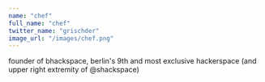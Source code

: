 ```yaml
---
name: "chef"
full_name: "chef"
twitter_name: "grischder"
image_url: "/images/chef.png"
---
```


founder of bhackspace, berlin's 9th and most exclusive hackerspace (and upper right extremity of @shackspace)
